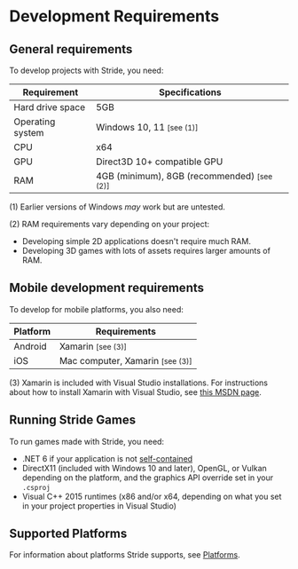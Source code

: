 # Development Requirements

## General requirements

To develop projects with Stride, you need:

| Requirement | Specifications |
|-----------------|----------------
| Hard drive space | 5GB |
| Operating system | Windows 10, 11 <small class="text-secondary">[see (1)]</small> |
| CPU | x64 |
| GPU | Direct3D 10+ compatible GPU |
| RAM | 4GB (minimum), 8GB (recommended) <small class="text-secondary">[see (2)]</small> |

(1) Earlier versions of Windows _may_ work but are untested.

(2) RAM requirements vary depending on your project:
* Developing simple 2D applications doesn't require much RAM.
* Developing 3D games with lots of assets requires larger amounts of RAM.


## Mobile development requirements

To develop for mobile platforms, you also need:

| Platform | Requirements |
|----------|-------
| Android | Xamarin <small class="text-secondary">[see (3)]</small> |
| iOS | Mac computer, Xamarin <small class="text-secondary">[see (3)]</small> |

(3) Xamarin is included with Visual Studio installations. For instructions about how to install Xamarin with Visual Studio, see [this MSDN page](https://docs.microsoft.com/en-us/visualstudio/cross-platform/setup-and-install).

## Running Stride Games

To run games made with Stride, you need:

- .NET 6 if your application is not [self-contained](https://learn.microsoft.com/en-us/dotnet/core/deploying/#publish-self-contained)
- DirectX11 (included with Windows 10 and later), OpenGL, or Vulkan depending on the platform, and the graphics API override set in your `.csproj`
- Visual C++ 2015 runtimes (x86 and/or x64, depending on what you set in your project properties in Visual Studio)

## Supported Platforms

For information about platforms Stride supports, see [Platforms](../platforms/index.md).
